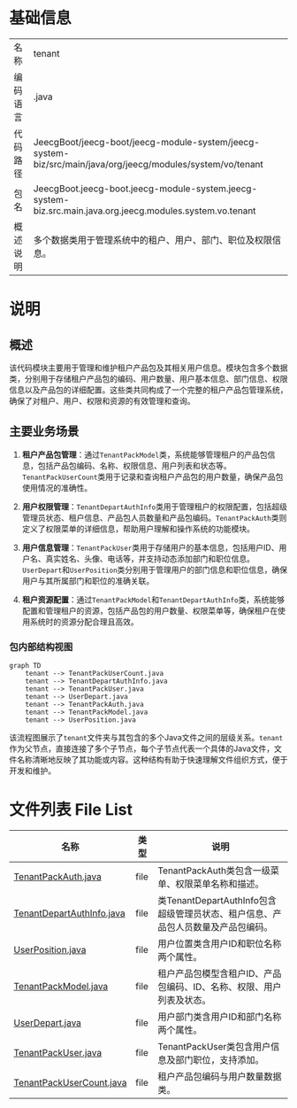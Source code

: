 # 基础信息

|      |      |
|------|------|
| 名称 | tenant |
| 编码语言 | .java |
| 代码路径 | JeecgBoot/jeecg-boot/jeecg-module-system/jeecg-system-biz/src/main/java/org/jeecg/modules/system/vo/tenant |
| 包名 | JeecgBoot.jeecg-boot.jeecg-module-system.jeecg-system-biz.src.main.java.org.jeecg.modules.system.vo.tenant |
| 概述说明 | 多个数据类用于管理系统中的租户、用户、部门、职位及权限信息。 |

# 说明

## 概述
该代码模块主要用于管理和维护租户产品包及其相关用户信息。模块包含多个数据类，分别用于存储租户产品包的编码、用户数量、用户基本信息、部门信息、权限信息以及产品包的详细配置。这些类共同构成了一个完整的租户产品包管理系统，确保了对租户、用户、权限和资源的有效管理和查询。

## 主要业务场景
1. **租户产品包管理**：通过`TenantPackModel`类，系统能够管理租户的产品包信息，包括产品包编码、名称、权限信息、用户列表和状态等。`TenantPackUserCount`类用于记录和查询租户产品包的用户数量，确保产品包使用情况的准确性。

2. **用户权限管理**：`TenantDepartAuthInfo`类用于管理租户的权限配置，包括超级管理员状态、租户信息、产品包人员数量和产品包编码。`TenantPackAuth`类则定义了权限菜单的详细信息，帮助用户理解和操作系统的功能模块。

3. **用户信息管理**：`TenantPackUser`类用于存储用户的基本信息，包括用户ID、用户名、真实姓名、头像、电话等，并支持动态添加部门和职位信息。`UserDepart`和`UserPosition`类分别用于管理用户的部门信息和职位信息，确保用户与其所属部门和职位的准确关联。

4. **租户资源配置**：通过`TenantPackModel`和`TenantDepartAuthInfo`类，系统能够配置和管理租户的资源，包括产品包的用户数量、权限菜单等，确保租户在使用系统时的资源分配合理且高效。


### 包内部结构视图

```mermaid
graph TD
    tenant --> TenantPackUserCount.java
    tenant --> TenantDepartAuthInfo.java
    tenant --> TenantPackUser.java
    tenant --> UserDepart.java
    tenant --> TenantPackAuth.java
    tenant --> TenantPackModel.java
    tenant --> UserPosition.java
```

该流程图展示了`tenant`文件夹与其包含的多个Java文件之间的层级关系。`tenant`作为父节点，直接连接了多个子节点，每个子节点代表一个具体的Java文件，文件名称清晰地反映了其功能或内容。这种结构有助于快速理解文件组织方式，便于开发和维护。

# 文件列表 File List

| 名称   | 类型  | 说明 |
|-------|------|-------------|
| [TenantPackAuth.java](TenantPackAuth.md) | file | TenantPackAuth类包含一级菜单、权限菜单名称和描述。 |
| [TenantDepartAuthInfo.java](TenantDepartAuthInfo.md) | file | 类TenantDepartAuthInfo包含超级管理员状态、租户信息、产品包人员数量及产品包编码。 |
| [UserPosition.java](UserPosition.md) | file | 用户位置类含用户ID和职位名称两个属性。 |
| [TenantPackModel.java](TenantPackModel.md) | file | 租户产品包模型含租户ID、产品包编码、ID、名称、权限、用户列表及状态。 |
| [UserDepart.java](UserDepart.md) | file | 用户部门类含用户ID和部门名称两个属性。 |
| [TenantPackUser.java](TenantPackUser.md) | file | TenantPackUser类包含用户信息及部门职位，支持添加。 |
| [TenantPackUserCount.java](TenantPackUserCount.md) | file | 租户产品包编码与用户数量数据类。 |


